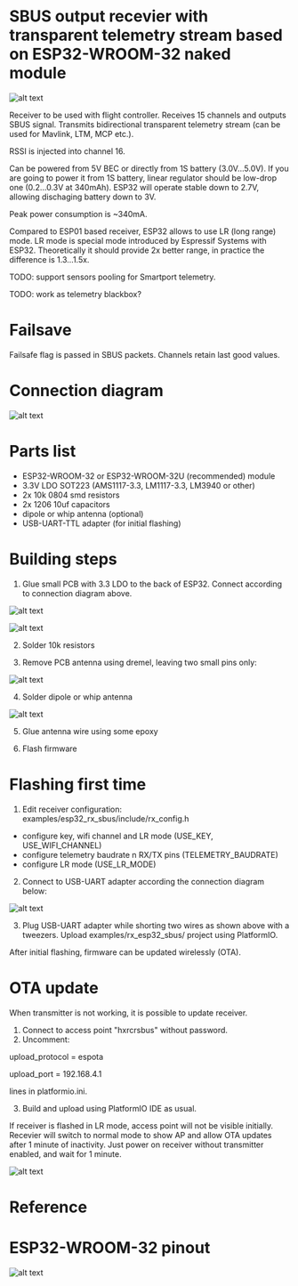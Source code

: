 # SBUS output recevier with transparent telemetry stream based on ESP32-WROOM-32 naked module

![alt text](https://raw.githubusercontent.com/RomanLut/hx_espnow_rc/main/doc/esp32_wroom_32.jpg "ESP32-WROOM-32")

Receiver to be used with flight controller. Receives 15 channels and outputs SBUS signal.
Transmits bidirectional transparent telemetry stream (can be used for Mavlink, LTM, MCP etc.). 

RSSI is injected into channel 16.

Can be powered from 5V BEC or directly from 1S battery (3.0V...5.0V).
If you are going to power it from 1S battery, linear regulator should be low-drop one (0.2...0.3V at 340mAh). ESP32 will operate stable down to 2.7V, allowing dischaging battery down to 3V.

Peak power consumption is ~340mA.

Compared to ESP01 based receiver, ESP32 allows to use LR (long range) mode. LR mode is special mode introduced by Espressif Systems with ESP32. Theoretically it should provide 2x better range, in practice the difference is 1.3...1.5x. 


TODO: support sensors pooling for Smartport telemetry.

TODO: work as telemetry blackbox?

# Failsave

Failsafe flag is passed in SBUS packets. Channels retain last good values.

# Connection diagram

![alt text](https://raw.githubusercontent.com/RomanLut/hx_espnow_rc/main/doc/esp32_sbus_connections.jpg "ESP32 sbus connections")

# Parts list

- ESP32-WROOM-32 or ESP32-WROOM-32U (recommended) module 
- 3.3V LDO SOT223 (AMS1117-3.3, LM1117-3.3, LM3940 or other)
- 2x 10k 0804 smd resistors
- 2x 1206 10uf capacitors
- dipole or whip antenna (optional)
- USB-UART-TTL adapter (for initial flashing)

# Building steps

1) Glue small PCB with 3.3 LDO to the back of ESP32. Connect according to connection diagram above.

![alt text](https://raw.githubusercontent.com/RomanLut/hx_espnow_rc/main/doc/esp32_33ldocut.jpg "ESP32 LDO cut")

![alt text](https://raw.githubusercontent.com/RomanLut/hx_espnow_rc/main/doc/esp32_ldo.jpg "ESP32 LDO")

2) Solder 10k resistors

3) Remove PCB antenna using dremel, leaving two small pins only:

![alt text](https://raw.githubusercontent.com/RomanLut/hx_espnow_rc/main/doc/esp32_dremel.jpg "ESP32 dremel")

4) Solder dipole or whip antenna

![alt text](https://raw.githubusercontent.com/RomanLut/hx_espnow_rc/main/doc/esp32_dipole.jpg "ESP32 dipole")

5) Glue antenna wire using some epoxy 

6) Flash firmware

# Flashing first time

1) Edit receiver configuration: examples/esp32_rx_sbus/include/rx_config.h
- configure key, wifi channel and LR mode (USE_KEY, USE_WIFI_CHANNEL)
- configure telemetry baudrate n RX/TX pins (TELEMETRY_BAUDRATE)
- configure LR mode (USE_LR_MODE)

2) Connect to USB-UART adapter according the connection diagram below:

![alt text](https://raw.githubusercontent.com/RomanLut/hx_espnow_rc/main/doc/esp32_usbuart.jpg "ESP32 usbuart")

3) Plug USB-UART adapter while shorting two wires as shown above with a tweezers. Upload examples/rx_esp32_sbus/ project using PlatformIO.

After initial flashing, firmware can be updated wirelessly (OTA).

# OTA update

When transmitter is not working, it is possible to update receiver.

1) Connect to access point "hxrcrsbus" without password.
2) Uncomment:

upload_protocol = espota

upload_port = 192.168.4.1

lines in platformio.ini.

3) Build and upload using PlatformIO IDE as usual.

If receiver is flashed in LR mode, access point will not be visible initially. Recevier will switch to normal mode to show AP and allow OTA updates after 1 minute of inactivity. Just power on receiver without transmitter enabled, and wait for 1 minute.



![alt text](https://raw.githubusercontent.com/RomanLut/hx_espnow_rc/main/doc/esp32_sbus.jpg "ESP32 sbus")

# Reference

# ESP32-WROOM-32 pinout

![alt text](https://raw.githubusercontent.com/RomanLut/hx_espnow_rc/main/doc/esp32_wroom_32_pinout.png "ESP32-PINOUT-32 pinout")

